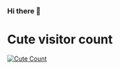 ### Hi there 👋

# Cute visitor count
<a href="https://t.me/Xelcius"><img alt="Cute Count" src="https://count.getloli.com/get/@Tomozki?theme=rule34" /></a>
